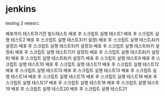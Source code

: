 # jenkins

testing
2
retestㄷ

배포까지 테스트하기전 빌드테스트
배포 후 스크립트 실행 테스트1
배포 후 스크립트 실행 테스트2
배포 후 스크립트 실행 테스트3(키 설정)
배포 후 스크립트 실행 테스트4(키 설정2)
배포 후 스크립트 실행 테스트5(키 설정3)
배포 후 스크립트 실행 테스트6(키 설정4)
배포 후 스크립트 실행 테스트7(키 설정5)
배포 후 스크립트 실행 테스트8(키 설정6)
배포 후 스크립트 실행 테스트8(키 설정7)
배포 후 스크립트 실행 테스트9
배포 후 스크립트 실행 테스트10
배포 후 스크립트 실행 테스트11
배포 후 스크립트 실행 테스트12
배포 후 스크립트 실행 테스트13
배포 후 스크립트 실행 테스트13
배포 후 스크립트 실행 테스트14
배포 후 스크립트 실행 테스트15
배포 후 스크립트 실행 테스트16
배포 후 스크립트 실행 테스트17
배포 후 스크립트 실행 테스트18
배포 후 스크립트 실행 테스트19
배포 후 스크립트 실행 테스트20
배포 후 스크립트 실행 테스트21
